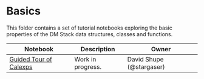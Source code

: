 # Basics

This folder contains a set of tutorial notebooks exploring the basic properties of the DM Stack data structures, classes and functions.

| Notebook   | Description  | Owner  |
|---|---|---|
| [Guided Tour of Calexps](Calexp_guided_tour.ipynb) | Work in progress. | David Shupe (@stargaser) |
